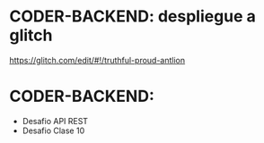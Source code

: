 # CODER-BACKEND: despliegue a glitch
https://glitch.com/edit/#!/truthful-proud-antlion
# CODER-BACKEND: 
- Desafio API REST
- Desafio Clase 10
